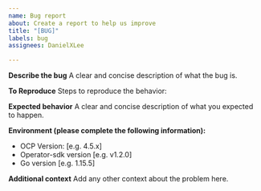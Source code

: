 ```yaml
---
name: Bug report
about: Create a report to help us improve
title: "[BUG]"
labels: bug
assignees: DanielXLee

---
```


**Describe the bug**
A clear and concise description of what the bug is.

**To Reproduce**
Steps to reproduce the behavior:

**Expected behavior**
A clear and concise description of what you expected to happen.

**Environment (please complete the following information):**
 - OCP Version: [e.g. 4.5.x]
 - Operator-sdk version [e.g. v1.2.0]
 - Go version [e.g. 1.15.5]

**Additional context**
Add any other context about the problem here.
